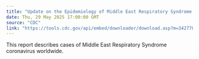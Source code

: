 ```yaml
---
title: "Update on the Epidemiology of Middle East Respiratory Syndrome Coronavirus - Worldwide, 2017-2023"
date: Thu, 29 May 2025 17:00:00 GMT
source: "CDC"
link: "https://tools.cdc.gov/api/embed/downloader/download.asp?m=342778&c=759393"
---
```


This report describes cases of Middle East Respiratory Syndrome coronavirus worldwide.